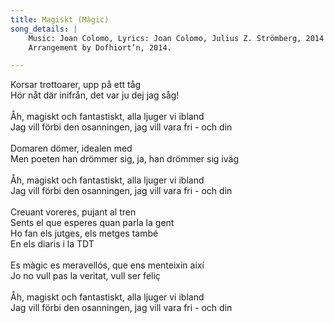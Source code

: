 ```yaml
---
title: Magiskt (Màgic)
song_details: |
    Music: Joan Colomo, Lyrics: Joan Colomo, Julius Z. Strömberg, 2014	
    Arrangement by Dofhiort’n, 2014.			

---
```


Korsar trottoarer, upp på ett tåg\
Hör nåt där inifrån, det var ju dej jag såg!\
\
Åh, magiskt och fantastiskt, alla ljuger vi ibland\
Jag vill förbi den osanningen, jag vill vara fri - och din\
\
Domaren dömer, idealen med\
Men poeten han drömmer sig, ja, han drömmer sig iväg\
\
Åh, magiskt och fantastiskt, alla ljuger vi ibland\
Jag vill förbi den osanningen, jag vill vara fri - och din\
\
Creuant voreres, pujant al tren\
Sents el que esperes quan parla la gent\
Ho fan els jutges, els metges també\
En els diaris i la TDT\
\
Es màgic es meravellós, que ens menteixin així\
Jo no vull pas la veritat, vull ser feliç\
\
Åh, magiskt och fantastiskt, alla ljuger vi ibland\
Jag vill förbi den osanningen, jag vill vara fri - och din